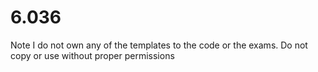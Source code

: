 # 6.036
Note I do not own any of the templates to the code or the exams. Do not copy or use without proper permissions